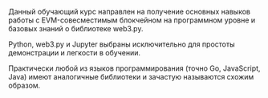 Данный обучающий курс направлен на получение основных навыков работы с EVM-совесместимым блокчейном на программном уровне и базовых знаний о библиотеке web3.py.

Python, web3.py и Jupyter выбраны исключительно для простоты демонстрации и легкости в обучении.

Практически любой из языков программирования (точно Go, JavaScript, Java) имеют аналогичные библиотеки и зачастую называются схожим образом.